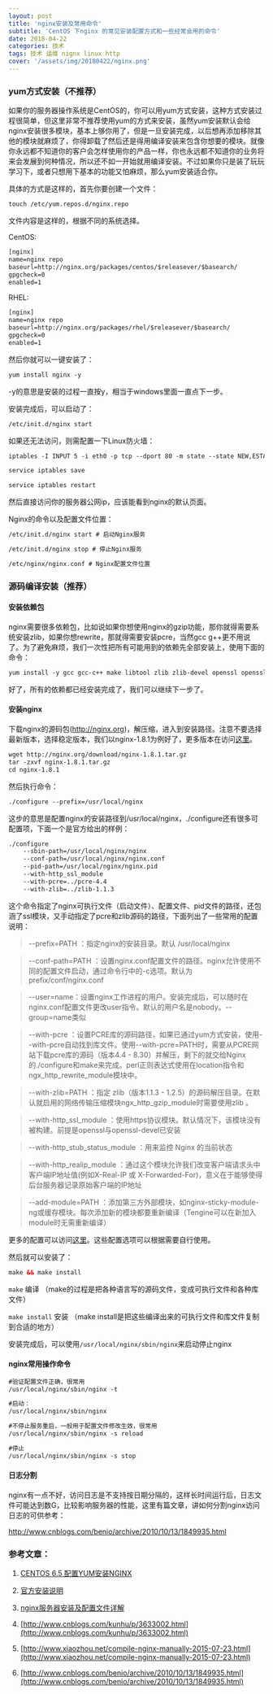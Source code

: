 ```yaml
---
layout: post
title: 'nginx安装及常用命令'
subtitle: 'CentOS 下nginx 的常见安装配置方式和一些经常会用的命令'
date: 2018-04-22
categories: 技术
tags: 技术 运维 nignx linux http 
cover: '/assets/img/20180422/nginx.png'
---
```


### yum方式安装（不推荐）

如果你的服务器操作系统是CentOS的，你可以用yum方式安装，这种方式安装过程很简单，但这里非常不推荐使用yum的方式来安装，虽然yum安装默认会给nginx安装很多模块，基本上够你用了，但是一旦安装完成，以后想再添加移除其他的模块就麻烦了，你得卸载了然后还是得用编译安装来包含你想要的模块。就像你永远都不知道你的客户会怎样使用你的产品一样，你也永远都不知道你的业务将来会发展到何种情况，所以还不如一开始就用编译安装。不过如果你只是装了玩玩学习下，或者只想用下基本的功能又怕麻烦，那么yum安装适合你。

具体的方式是这样的，首先你要创建一个文件：

```XML
touch /etc/yum.repos.d/nginx.repo
```

文件内容是这样的，根据不同的系统选择。

CentOS:

```XML
[nginx]
name=nginx repo
baseurl=http://nginx.org/packages/centos/$releasever/$basearch/
gpgcheck=0
enabled=1
```

RHEL:

```XML
[nginx]
name=nginx repo
baseurl=http://nginx.org/packages/rhel/$releasever/$basearch/
gpgcheck=0
enabled=1
```

然后你就可以一键安装了：

```XML
yum install nginx -y
```

-y的意思是安装的过程一直按y，相当于windows里面一直点下一步。

安装完成后，可以启动了：

```XML
/etc/init.d/nginx start
```

如果还无法访问，则需配置一下Linux防火墙：

```XML
iptables -I INPUT 5 -i eth0 -p tcp --dport 80 -m state --state NEW,ESTABLISHED -j ACCEPT

service iptables save

service iptables restart
```

然后直接访问你的服务器公网ip，应该能看到nginx的默认页面。

Nginx的命令以及配置文件位置：

```XML
/etc/init.d/nginx start # 启动Nginx服务

/etc/init.d/nginx stop # 停止Nginx服务

/etc/nginx/nginx.conf # Nginx配置文件位置
```

### 源码编译安装（推荐）

#### 安装依赖包
nginx需要很多依赖包，比如说如果你想使用nginx的gzip功能，那你就得需要系统安装zlib，如果你想rewrite，那就得需要安装pcre，当然gcc g++更不用说了。为了避免麻烦，我们一次性把所有可能用到的依赖先全部安装上，使用下面的命令：

```XML
yum install -y gcc gcc-c++ make libtool zlib zlib-devel openssl openssl-devel pcre pcre-devel
```

好了，所有的依赖都已经安装完成了，我们可以继续下一步了。

#### 安装nginx

下载nginx的源码包(http://nginx.org)，解压缩，进入到安装路径。注意不要选择最新版本，选择稳定版本，我们以nginx-1.8.1为例好了，更多版本在访问[这里](http://nginx.org/download/)。

```XML
wget http://nginx.org/download/nginx-1.8.1.tar.gz
tar -zxvf nginx-1.8.1.tar.gz
cd nginx-1.8.1
```

然后执行命令：

```XML
./configure --prefix=/usr/local/nginx
```

这步的意思是配置nginx的安装路径到/usr/local/nginx，./configure还有很多可配置项，下面一个是官方给出的样例：

```XML
./configure
    --sbin-path=/usr/local/nginx/nginx
    --conf-path=/usr/local/nginx/nginx.conf
    --pid-path=/usr/local/nginx/nginx.pid
    --with-http_ssl_module
    --with-pcre=../pcre-4.4
    --with-zlib=../zlib-1.1.3
```

这个命令指定了nginx可执行文件（启动文件）、配置文件、pid文件的路径，还包涵了ssl模块，又手动指定了pcre和zlib源码的路径，下面列出了一些常用的配置说明：

> --prefix=PATH ：指定nginx的安装目录。默认 /usr/local/nginx

> --conf-path=PATH ：设置nginx.conf配置文件的路径。nginx允许使用不同的配置文件启动，通过命令行中的-c选项。默认为prefix/conf/nginx.conf

> --user=name：设置nginx工作进程的用户。安装完成后，可以随时在nginx.conf配置文件更改user指令。默认的用户名是nobody。--group=name类似

> --with-pcre ：设置PCRE库的源码路径，如果已通过yum方式安装，使用--with-pcre自动找到库文件。使用--with-pcre=PATH时，需要从PCRE网站下载pcre库的源码（版本4.4 - 8.30）并解压，剩下的就交给Nginx的./configure和make来完成。perl正则表达式使用在location指令和 ngx_http_rewrite_module模块中。

> --with-zlib=PATH ：指定 zlib（版本1.1.3 - 1.2.5）的源码解压目录。在默认就启用的网络传输压缩模块ngx_http_gzip_module时需要使用zlib 。

> --with-http_ssl_module ：使用https协议模块。默认情况下，该模块没有被构建。前提是openssl与openssl-devel已安装

> --with-http_stub_status_module ：用来监控 Nginx 的当前状态
 
> --with-http_realip_module ：通过这个模块允许我们改变客户端请求头中客户端IP地址值(例如X-Real-IP 或 X-Forwarded-For)，意义在于能够使得后台服务器记录原始客户端的IP地址

> --add-module=PATH ：添加第三方外部模块，如nginx-sticky-module-ng或缓存模块。每次添加新的模块都要重新编译（Tengine可以在新加入module时无需重新编译）

更多的配置可以访问[这里](https://www.nginx.com/resources/wiki/start/topics/tutorials/installoptions/)。这些配置选项可以根据需要自行使用。

然后就可以安装了：

```XML
make && make install
```

`make` 编译 （make的过程是把各种语言写的源码文件，变成可执行文件和各种库文件）

`make install` 安装 （make install是把这些编译出来的可执行文件和库文件复制到合适的地方）

安装完成后，可以使用`/usr/local/nginx/sbin/nginx`来启动停止nginx

#### nginx常用操作命令

```XML
#验证配置文件正确，很常用
/usr/local/nginx/sbin/nginx -t

#启动：
/usr/local/nginx/sbin/nginx 

#不停止服务重启，一般用于配置文件修改生效，很常用
/usr/local/nginx/sbin/nginx -s reload

#停止
/usr/local/nginx/sbin/nginx -s stop
```


#### 日志分割

nginx有一点不好，访问日志是不支持按日期分隔的，这样长时间运行后，日志文件可能达到数G，比较影响服务器的性能，这里有篇文章，讲如何分割nginx访问日志的可供参考：

http://www.cnblogs.com/benio/archive/2010/10/13/1849935.html

### 参考文章：

1. [CENTOS 6.5 配置YUM安装NGINX](http://my.oschina.net/VincentJiang/blog/224993)

2. [官方安装说明](https://www.nginx.com/resources/wiki/start/topics/tutorials/install/)

3. [nginx服务器安装及配置文件详解](http://seanlook.com/2015/05/17/nginx-install-and-config/)

4. [http://www.cnblogs.com/kunhu/p/3633002.html](http://www.cnblogs.com/kunhu/p/3633002.html)

5. [http://www.xiaozhou.net/compile-nginx-manually-2015-07-23.html](http://www.xiaozhou.net/compile-nginx-manually-2015-07-23.html)

6. [http://www.cnblogs.com/benio/archive/2010/10/13/1849935.html](http://www.cnblogs.com/benio/archive/2010/10/13/1849935.html)
